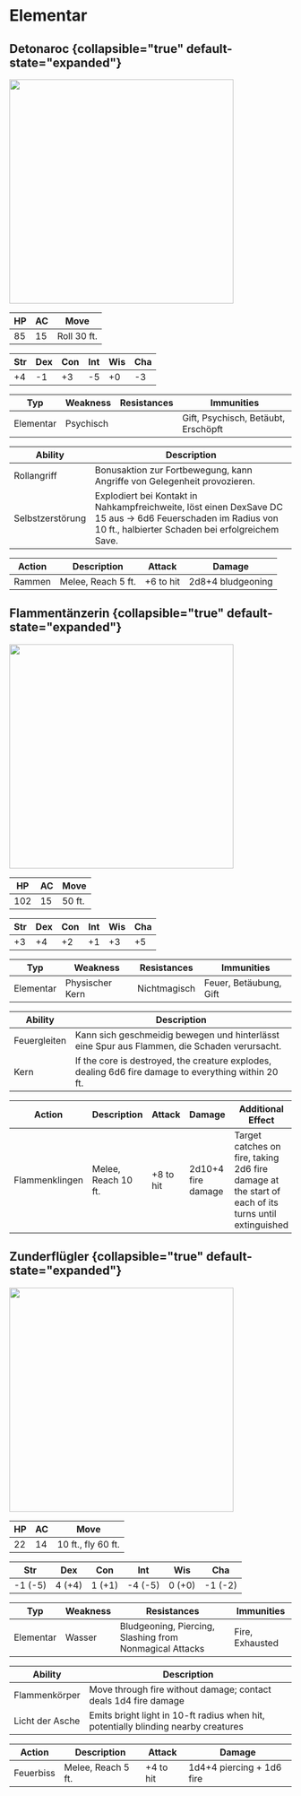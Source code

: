 # Elementar

## Detonaroc {collapsible="true" default-state="expanded"}

<img src="detonaroc.png" alt="" width="400"/>

| HP | AC | Move        |
|----|----|-------------|
| 85 | 15 | Roll 30 ft. |

| Str | Dex | Con | Int | Wis | Cha |
|-----|-----|-----|-----|-----|-----|
| +4  | -1  | +3  | -5  | +0  | -3  |

| Typ       | Weakness  | Resistances | Immunities                          |
|-----------|-----------|-------------|-------------------------------------|
| Elementar | Psychisch |             | Gift, Psychisch, Betäubt, Erschöpft |

| Ability          | Description                                                                                                                                                     |
|------------------|-----------------------------------------------------------------------------------------------------------------------------------------------------------------|
| Rollangriff      | Bonusaktion zur Fortbewegung, kann Angriffe von Gelegenheit provozieren.                                                                                        |
| Selbstzerstörung | Explodiert bei Kontakt in Nahkampfreichweite, löst einen DexSave DC 15 aus -> 6d6 Feuerschaden im Radius von 10 ft., halbierter Schaden bei erfolgreichem Save. |

| Action | Description        | Attack    | Damage            |
|--------|--------------------|-----------|-------------------|
| Rammen | Melee, Reach 5 ft. | +6 to hit | 2d8+4 bludgeoning |

## Flammentänzerin {collapsible="true" default-state="expanded"}

<img src="flammentaenzerin.png" alt="" width="400"/>

| HP  | AC | Move   |
|-----|----|--------|
| 102 | 15 | 50 ft. |

| Str | Dex | Con | Int | Wis | Cha |
|-----|-----|-----|-----|-----|-----|
| +3  | +4  | +2  | +1  | +3  | +5  |

| Typ       | Weakness        | Resistances  | Immunities             |
|-----------|-----------------|--------------|------------------------|
| Elementar | Physischer Kern | Nichtmagisch | Feuer, Betäubung, Gift |

| Ability      | Description                                                                                          |
|--------------|------------------------------------------------------------------------------------------------------|
| Feuergleiten | Kann sich geschmeidig bewegen und hinterlässt eine Spur aus Flammen, die Schaden verursacht.         |
| Kern         | If the core is destroyed, the creature explodes, dealing 6d6 fire damage to everything within 20 ft. |

| Action         | Description         | Attack    | Damage             | Additional Effect                                                                                   |
|----------------|---------------------|-----------|--------------------|-----------------------------------------------------------------------------------------------------|
| Flammenklingen | Melee, Reach 10 ft. | +8 to hit | 2d10+4 fire damage | Target catches on fire, taking 2d6 fire damage at the start of each of its turns until extinguished |

## Zunderflügler {collapsible="true" default-state="expanded"}

<img src="zunderfluegler.png" alt="" width="400"/>

| HP | AC | Move               |
|----|----|--------------------|
| 22 | 14 | 10 ft., fly 60 ft. |

| Str     | Dex    | Con    | Int     | Wis    | Cha     |
|---------|--------|--------|---------|--------|---------|
| -1 (-5) | 4 (+4) | 1 (+1) | -4 (-5) | 0 (+0) | -1 (-2) |

| Typ       | Weakness | Resistances                                             | Immunities      |
|-----------|----------|---------------------------------------------------------|-----------------|
| Elementar | Wasser   | Bludgeoning, Piercing, Slashing from Nonmagical Attacks | Fire, Exhausted |

| Ability         | Description                                                                        |
|-----------------|------------------------------------------------------------------------------------|
| Flammenkörper   | Move through fire without damage; contact deals 1d4 fire damage                    |
| Licht der Asche | Emits bright light in 10-ft radius when hit, potentially blinding nearby creatures |

| Action    | Description        | Attack    | Damage                    |
|-----------|--------------------|-----------|---------------------------|
| Feuerbiss | Melee, Reach 5 ft. | +4 to hit | 1d4+4 piercing + 1d6 fire |